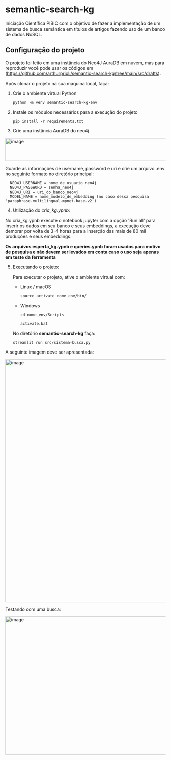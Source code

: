 # semantic-search-kg
Iniciação Científica PIBIC com o objetivo de fazer a implementação de um sistema de busca semântica em títulos de artigos fazendo uso de um banco de dados NoSQL. 

## Configuração do projeto

O projeto foi feito em uma instância do Neo4J AuraDB em nuvem, mas para reproduzir você pode usar os códigos em (https://github.com/arthurprioli/semantic-search-kg/tree/main/src/drafts).

Após clonar o projeto na sua máquina local, faça:

1. Crie o ambiente virtual Python
   
    `python -m venv semantic-search-kg-env`

2. Instale os módulos necessários para a execução do projeto
   
    `pip install -r requirements.txt`

3. Crie uma instância AuraDB do neo4j
   
  <img width="1847" height="73" alt="image" src="https://github.com/user-attachments/assets/bd89990e-c7df-457c-8db1-ae41be275df5" />
   
   Guarde as informações de username, password e uri  e crie um arquivo .env no seguinte formato no diretório principal:
   ```
     NEO4J_USERNAME = nome_de_usuario_neo4j
     NEO4J_PASSWORD = senha_neo4j
     NEO4J_URI = uri_do_banco_neo4j
     MODEL_NAME = nome_modelo_de_embedding (no caso dessa pesquisa 'paraphrase-multilingual-mpnet-base-v2')
   ```

4. Utilização do *cria_kg.ypnb*:

  No cria_kg.ypnb execute o notebook jupyter com a opção 'Run all' para inserir os dados em seu banco e seus embeddings, a execução deve demorar por volta de 3-4 horas para a inserção das mais de 80 mil produções e seus embeddings.

**Os arquivos esperta_kg.ypnb e queries.ypnb foram usados para motivo de pesquisa e não devem ser levados em conta caso o uso seja apenas em teste da ferramenta**

5. Executando o projeto:
   
   Para executar o projeto, ative o ambiente virtual com:
   
   - Linux / macOS
     
      `source activate nome_env/bin/`
   - Windows
     
      `cd nome_env/Scripts`
     
      `activate.bat`

   No diretório **semantic-search-kg** faça:
   
     `streamlit run src/sistema-busca.py`

  A seguinte imagem deve ser apresentada:
  
  <img width="1400" height="763" alt="image" src="https://github.com/user-attachments/assets/b2b8b7f8-0db3-4379-83c1-3be3b4a5c01a" />

  Testando com uma busca:

  <img width="1356" height="435" alt="image" src="https://github.com/user-attachments/assets/2c0573ff-c55b-4d0d-b9d2-d8e0e58cb0a6" />
      
    
